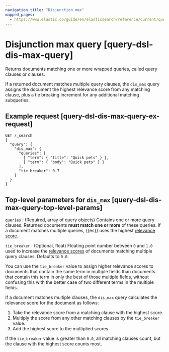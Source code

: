 ```yaml
---
navigation_title: "Disjunction max"
mapped_pages:
  - https://www.elastic.co/guide/en/elasticsearch/reference/current/query-dsl-dis-max-query.html
---
```


# Disjunction max query [query-dsl-dis-max-query]


Returns documents matching one or more wrapped queries, called query clauses or clauses.

If a returned document matches multiple query clauses, the `dis_max` query assigns the document the highest relevance score from any matching clause, plus a tie breaking increment for any additional matching subqueries.

## Example request [query-dsl-dis-max-query-ex-request]

```console
GET /_search
{
  "query": {
    "dis_max": {
      "queries": [
        { "term": { "title": "Quick pets" } },
        { "term": { "body": "Quick pets" } }
      ],
      "tie_breaker": 0.7
    }
  }
}
```


## Top-level parameters for `dis_max` [query-dsl-dis-max-query-top-level-params]

`queries`
:   (Required, array of query objects) Contains one or more query clauses. Returned documents **must match one or more** of these queries. If a document matches multiple queries, {{es}} uses the highest [relevance score](/reference/query-languages/query-filter-context.md).

`tie_breaker`
:   (Optional, float) Floating point number between `0` and `1.0` used to increase the [relevance scores](/reference/query-languages/query-filter-context.md#relevance-scores) of documents matching multiple query clauses. Defaults to `0.0`.

You can use the `tie_breaker` value to assign higher relevance scores to documents that contain the same term in multiple fields than documents that contain this term in only the best of those multiple fields, without confusing this with the better case of two different terms in the multiple fields.

If a document matches multiple clauses, the `dis_max` query calculates the relevance score for the document as follows:

1. Take the relevance score from a matching clause with the highest score.
2. Multiply the score from any other matching clauses by the `tie_breaker` value.
3. Add the highest score to the multiplied scores.

If the `tie_breaker` value is greater than `0.0`, all matching clauses count, but the clause with the highest score counts most.
